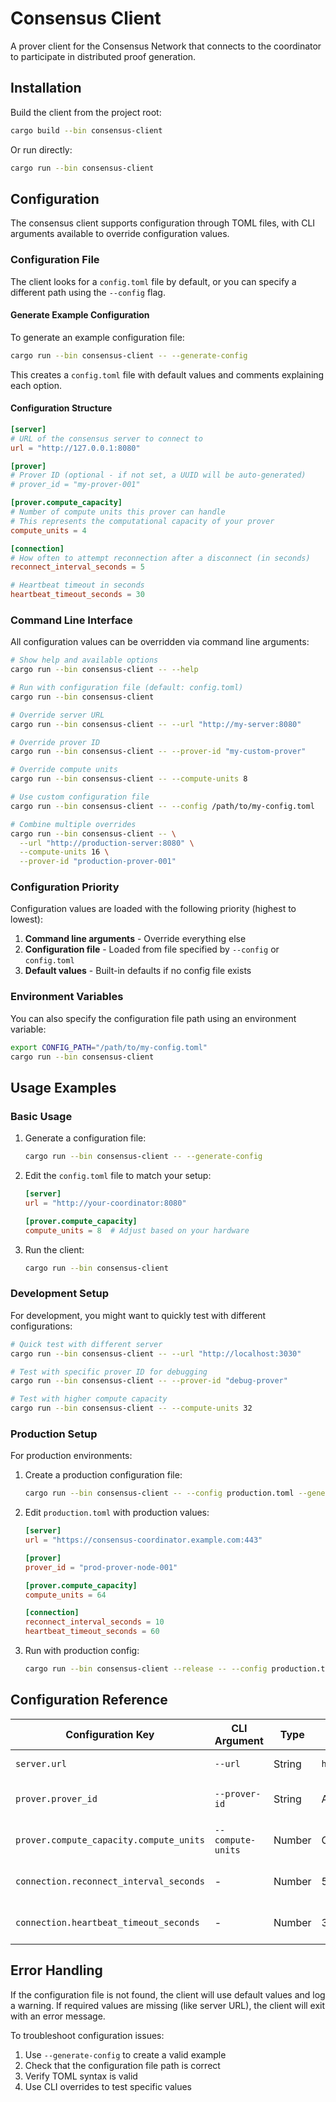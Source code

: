 # Consensus Client

A prover client for the Consensus Network that connects to the coordinator to participate in distributed proof generation.

## Installation

Build the client from the project root:

```bash
cargo build --bin consensus-client
```

Or run directly:

```bash
cargo run --bin consensus-client
```

## Configuration

The consensus client supports configuration through TOML files, with CLI arguments available to override configuration values.

### Configuration File

The client looks for a `config.toml` file by default, or you can specify a different path using the `--config` flag.

#### Generate Example Configuration

To generate an example configuration file:

```bash
cargo run --bin consensus-client -- --generate-config
```

This creates a `config.toml` file with default values and comments explaining each option.

#### Configuration Structure

```toml
[server]
# URL of the consensus server to connect to
url = "http://127.0.0.1:8080"

[prover]
# Prover ID (optional - if not set, a UUID will be auto-generated)
# prover_id = "my-prover-001"

[prover.compute_capacity]
# Number of compute units this prover can handle
# This represents the computational capacity of your prover
compute_units = 4

[connection]
# How often to attempt reconnection after a disconnect (in seconds)
reconnect_interval_seconds = 5

# Heartbeat timeout in seconds
heartbeat_timeout_seconds = 30
```

### Command Line Interface

All configuration values can be overridden via command line arguments:

```bash
# Show help and available options
cargo run --bin consensus-client -- --help

# Run with configuration file (default: config.toml)
cargo run --bin consensus-client

# Override server URL
cargo run --bin consensus-client -- --url "http://my-server:8080"

# Override prover ID
cargo run --bin consensus-client -- --prover-id "my-custom-prover"

# Override compute units
cargo run --bin consensus-client -- --compute-units 8

# Use custom configuration file
cargo run --bin consensus-client -- --config /path/to/my-config.toml

# Combine multiple overrides
cargo run --bin consensus-client -- \
  --url "http://production-server:8080" \
  --compute-units 16 \
  --prover-id "production-prover-001"
```

### Configuration Priority

Configuration values are loaded with the following priority (highest to lowest):

1. **Command line arguments** - Override everything else
2. **Configuration file** - Loaded from file specified by `--config` or `config.toml`
3. **Default values** - Built-in defaults if no config file exists

### Environment Variables

You can also specify the configuration file path using an environment variable:

```bash
export CONFIG_PATH="/path/to/my-config.toml"
cargo run --bin consensus-client
```

## Usage Examples

### Basic Usage

1. Generate a configuration file:
   ```bash
   cargo run --bin consensus-client -- --generate-config
   ```

2. Edit the `config.toml` file to match your setup:
   ```toml
   [server]
   url = "http://your-coordinator:8080"
   
   [prover.compute_capacity]
   compute_units = 8  # Adjust based on your hardware
   ```

3. Run the client:
   ```bash
   cargo run --bin consensus-client
   ```

### Development Setup

For development, you might want to quickly test with different configurations:

```bash
# Quick test with different server
cargo run --bin consensus-client -- --url "http://localhost:3030"

# Test with specific prover ID for debugging
cargo run --bin consensus-client -- --prover-id "debug-prover"

# Test with higher compute capacity
cargo run --bin consensus-client -- --compute-units 32
```

### Production Setup

For production environments:

1. Create a production configuration file:
   ```bash
   cargo run --bin consensus-client -- --config production.toml --generate-config
   ```

2. Edit `production.toml` with production values:
   ```toml
   [server]
   url = "https://consensus-coordinator.example.com:443"
   
   [prover]
   prover_id = "prod-prover-node-001"
   
   [prover.compute_capacity]
   compute_units = 64
   
   [connection]
   reconnect_interval_seconds = 10
   heartbeat_timeout_seconds = 60
   ```

3. Run with production config:
   ```bash
   cargo run --bin consensus-client --release -- --config production.toml
   ```

## Configuration Reference

| Configuration Key | CLI Argument | Type | Default | Description |
|------------------|--------------|------|---------|-------------|
| `server.url` | `--url` | String | `http://127.0.0.1:8080` | Coordinator server URL |
| `prover.prover_id` | `--prover-id` | String | Auto-generated UUID | Unique prover identifier |
| `prover.compute_capacity.compute_units` | `--compute-units` | Number | CPU count | Available compute units |
| `connection.reconnect_interval_seconds` | - | Number | 5 | Reconnection interval in seconds |
| `connection.heartbeat_timeout_seconds` | - | Number | 30 | Heartbeat timeout in seconds |

## Error Handling

If the configuration file is not found, the client will use default values and log a warning. If required values are missing (like server URL), the client will exit with an error message.

To troubleshoot configuration issues:

1. Use `--generate-config` to create a valid example
2. Check that the configuration file path is correct
3. Verify TOML syntax is valid
4. Use CLI overrides to test specific values
